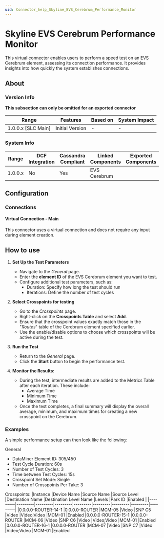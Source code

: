 ```yaml
---
uid: Connector_help_Skyline_EVS_Cerebrum_Performance_Monitor
---
```


# Skyline EVS Cerebrum Performance Monitor

This virtual connector enables users to perform a speed test on an EVS Cerebrum element, assessing its connection performance. It provides insights into how quickly the system establishes connections.

## About

### Version Info

**This subsection can only be omitted for an exported connector**

|Range  |Features  |Based on  |System Impact  |
|---------|---------|---------|---------|
|1.0.0.x [SLC Main]     |Initial Version         |-         |-         |


### System Info

|Range  |DCF Integration  |Cassandra Compliant  |Linked Components  |Exported Components   |
|---------|---------|---------|---------|---------|
|1.0.0.x    |No       |Yes         |EVS Cerebrum         |   |

## Configuration

### Connections

#### Virtual Connection - Main

This connector uses a virtual connection and does not require any input during element creation.

## How to use

1. **Set Up the Test Parameters**
    - Navigate to the *General* page.
    - Enter the **element ID** of the EVS Cerebrum element you want to test.
    - Configure additional test parameters, such as:
        - Duration: Specify how long the test should run
        - Iterations: Define the number of test cycles

1. **Select Crosspoints for testing**
    - Go to the *Crosspoints* page.
    - Right-click on the **Crosspoints Table** and select **Add**.
    - Ensure that the crosspoint values exactly match those in the "*Routes*" table of the Cerebrum element specified earlier.
    - Use the enable/disable options to choose which crosspoints will be active during the test.

1. **Run the Test**
    - Return to the *General* page.
    - Click the **Start** button to begin the performance test.

1. **Monitor the Results:**
    - During the test, intermediate results are added to the Metrics Table after each iteration. These include:
        - Average Time
        - Minimum Time
        - Maximum Time
    - Once the test completes, a final summary will display the overall average, minimum, and maximum times for creating a new crosspoint on the Cerebrum.

### Examples

A simple performance setup can then look like the following:

General
- DataMiner Element ID: 305/450
- Test Cycle Duration: 60s
- Number of Test Cycles: 3
- Time between Test Cycles: 15s
- Crosspoint Set Mode: Single
- Number of Crosspoints Per Take: 3

Crosspoints:
|Instance  |Device Name  |Source Name  |Source Level  |Destination Name  |Destination Level Name  |Levels  |Park ID  |Enabled  |
|---------|---------|---------|---------|---------|---------|---------|---------|---------|
|0.0.0.0-ROUTER-14-1  |0.0.0.0-ROUTER  |MCM-05  |Video  |SNP C5  |Video  |Video;Video  |MCM-01  |Enabled
|0.0.0.0-ROUTER-15-1  |0.0.0.0-ROUTER  |MCM-06  |Video  |SNP C6  |Video  |Video;Video  |MCM-01  |Enabled
|0.0.0.0-ROUTER-16-1  |0.0.0.0-ROUTER  |MCM-07  |Video  |SNP C7  |Video  |Video;Video  |MCM-01  |Enabled
